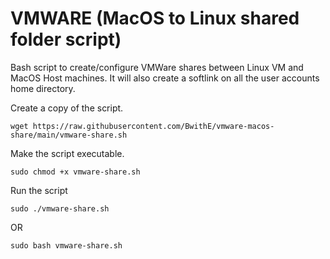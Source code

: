 # VMWARE (MacOS to Linux shared folder script)
Bash script to create/configure VMWare shares between Linux VM and MacOS Host machines.
It will also create a softlink on all the user accounts home directory.

Create a copy of the script.

```wget https://raw.githubusercontent.com/BwithE/vmware-macos-share/main/vmware-share.sh```

Make the script executable.

```sudo chmod +x vmware-share.sh```

Run the script

```sudo ./vmware-share.sh```

OR 

```sudo bash vmware-share.sh```
